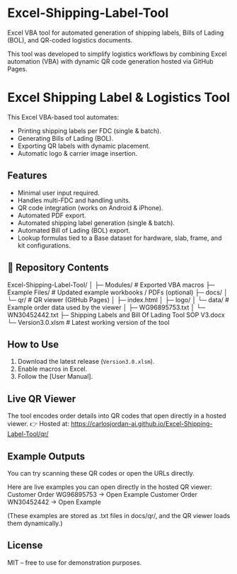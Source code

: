 # Excel-Shipping-Label-Tool
Excel VBA tool for automated generation of shipping labels, Bills of Lading (BOL), and QR-coded logistics documents.

This tool was developed to simplify logistics workflows by combining Excel automation (VBA) with dynamic QR code generation hosted via GitHub Pages.



# Excel Shipping Label & Logistics Tool

This Excel VBA-based tool automates:
- Printing shipping labels per FDC (single & batch).
- Generating Bills of Lading (BOL).
- Exporting QR labels with dynamic placement.
- Automatic logo & carrier image insertion.

## Features
- Minimal user input required.
- Handles multi-FDC and handling units.
- QR code integration (works on Android & iPhone).
- Automated PDF export.
- Automated shipping label generation (single & batch).
- Automated Bill of Lading (BOL) export.
- Lookup formulas tied to a Base dataset for hardware, slab, frame, and kit configurations.

  

## 📂 Repository Contents
Excel-Shipping-Label-Tool/
│
├─ Modules/                      # Exported VBA macros
├─ Example Files/                # Updated example workbooks / PDFs (optional)
├─ docs/
│  └─ qr/                        # QR viewer (GitHub Pages)
│     ├─ index.html
│     ├─ logo/
│     └─ data/                   # Example order data used by the viewer
│        ├─ WG96895753.txt
│        └─ WN30452442.txt
├─ Shipping Labels and Bill Of Lading Tool SOP V3.docx
└─ Version3.0.xlsm               # Latest working version of the tool


## How to Use
1. Download the latest release (`Version3.0.xlsm`).
2. Enable macros in Excel.
3. Follow the [User Manual].

## Live QR Viewer
The tool encodes order details into QR codes that open directly in a hosted viewer.
👉 Hosted at:
https://carlosjordan-ai.github.io/Excel-Shipping-Label-Tool/qr/

## Example Outputs
You can try scanning these QR codes or open the URLs directly.

Here are live examples you can open directly in the hosted QR viewer:
Customer Order WG96895753 → Open Example
Customer Order WN30452442 → Open Example

(These examples are stored as .txt files in docs/qr/, and the QR viewer loads them dynamically.)


## License
MIT – free to use for demonstration purposes.
